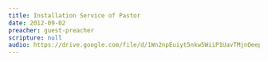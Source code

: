 ```yaml
---
title: Installation Service of Pastor
date: 2012-09-02
preacher: guest-preacher
scripture: null
audio: https://drive.google.com/file/d/1Wn2npEuiyt5nkw5WiiP1UavTMjnOeepe/view
---
```

